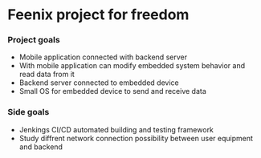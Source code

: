 # Feenix project for freedom
### Project goals
* Mobile application connected with backend server
* With mobile application can modify embedded system behavior and read data from it
* Backend server connected to embedded device
* Small OS for embedded device to send and receive data

### Side goals
* Jenkings CI/CD automated building and testing framework
* Study diffrent network connection possibility between user equipment and backend
